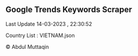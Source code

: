 

## Google Trends Keywords Scraper 
 
Last Update 14-03-2023 , 22:30:52

Country List :
VIETNAM.json



© Abdul Muttaqin 
